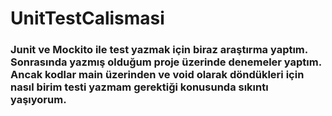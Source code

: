 # UnitTestCalismasi

### Junit ve Mockito ile test yazmak için biraz araştırma yaptım. Sonrasında yazmış olduğum proje üzerinde denemeler yaptım. Ancak kodlar main üzerinden ve void olarak döndükleri için nasıl birim testi yazmam gerektiği konusunda sıkıntı yaşıyorum. 
